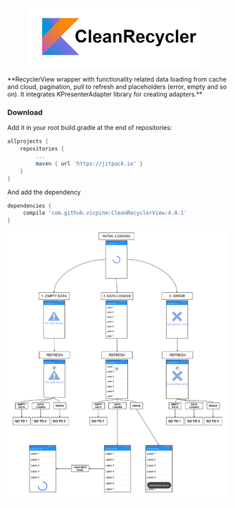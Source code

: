  <p align="center">
  <img width="80%" src ="/cleanrecycler.png" />
</p>
**RecyclerView wrapper with functionality related data loading from cache and cloud, pagination, pull to refresh and placeholders (error, empty and so on). It integrates KPresenterAdapter library for creating adapters.**

### Download 

Add it in your root build.gradle at the end of repositories:

```groovy
allprojects {
    repositories {
	     ...
	     maven { url 'https://jitpack.io' }
    }
}
```
  And add the dependency
  ```groovy
dependencies {
	   compile 'com.github.vicpinm:CleanRecyclerView:4.0.1'
}
  ```
  
  <p align="center">
  <img src ="/diagram.png" />
</p>

  
